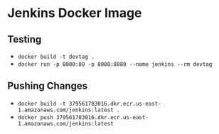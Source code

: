 # Jenkins Docker Image
## Testing
* `docker build -t devtag .`
* `docker run -p 8000:80 -p 8080:8080 --name jenkins --rm devtag`
## Pushing Changes
* `docker build -t 379561783016.dkr.ecr.us-east-1.amazonaws.com/jenkins:latest .`
* `docker push 379561783016.dkr.ecr.us-east-1.amazonaws.com/jenkins:latest`

